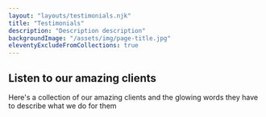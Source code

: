 ```yaml
---
layout: "layouts/testimonials.njk"
title: "Testimonials"
description: "Description description"
backgroundImage: "/assets/img/page-title.jpg"
eleventyExcludeFromCollections: true
---
```


## Listen to our amazing clients

Here's a collection of our amazing clients and the glowing words they have to describe what we do for them
